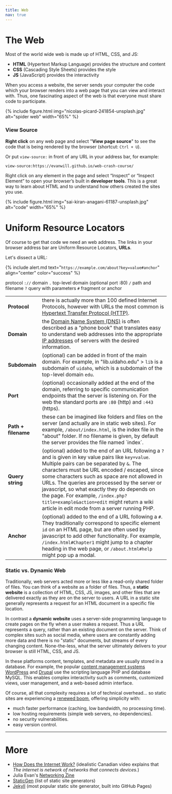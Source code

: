 ```yaml
---
title: Web
nav: true
---
```


# The Web

Most of the world wide web is made up of HTML, CSS, and JS:

- **HTML** (Hypertext Markup Language) provides the structure and content
- **CSS** (Cascading Style Sheets) provides the style
- **JS** (JavaScript) provides the interactivity

When you access a website, the server sends your computer the code which your browser renders into a web page that you can view and interact with.
Thus, one fascinating aspect of the web is that everyone must share code to participate.

{% include figure.html img="nicolas-picard-241854-unsplash.jpg" alt="spider web" width="65%" %}

### View Source 

**Right click** on any web page and select "**View page source**" to see the code that is being rendered by the browser (shortcut: `Ctrl + U`). 

Or put `view-source:` in front of any URL in your address bar, for example:

`view-source:https://evanwill.github.io/web-crash-course/`

Right click on any element in the page and select “Inspect” or “Inspect Element” to open your browser’s built in **developer tools**. 
This is a great way to learn about HTML and to understand how others created the sites you use.

{% include figure.html img="sai-kiran-anagani-61187-unsplash.jpg" alt="code" width="65%" %}

# Uniform Resource Locators

Of course to get that code we need an web address. 
The links in your browser address bar are Uniform Resource Locators, **URLs**.

Let's dissect a URL:

{% include alert.md text="`https://example.com/about?key=value#anchor`" align="center" color="success" %}

protocol `://` domain `.` top-level domain (optional port :80) `/` path and filename `?` query with parameters `#` fragment or anchor

<table class="table table-bordered table-striped">
    <tbody>
        <tr>
            <td><strong>Protocol</strong></td>
            <td>there is actually more than 100 defined Internet Protocols, however with URLs the most common is <a href="https://en.wikipedia.org/wiki/Hypertext_Transfer_Protocol">Hypertext Transfer Protocol (HTTP)</a>.</td>
        </tr>
        <tr>
            <td><strong>Domain</strong></td>
            <td>the <a href="https://en.wikipedia.org/wiki/Domain_Name_System">Domain Name System (DNS)</a> is often described as a "phone book" that translates easy to understand web addresses into the appropriate <a href="https://en.wikipedia.org/wiki/IP_address">IP addresses</a> of servers with the desired information.</td>
        </tr>
        <tr>
            <td><strong>Subdomain</strong></td>
            <td>(optional) can be added in front of the main domain. For example, in "lib.uidaho.edu" > <code>lib</code> is a subdomain of <code>uidaho</code>, which is a subdomain of the top-level domain <code>edu</code>.</td>
        </tr>
        <tr>
            <td><strong>Port</strong></td>
            <td>(optional) occasionally added at the end of the domain, referring to specific communication endpoints that the server is listening on. For the web the standard ports are <code>:80</code> (http) and <code>:443</code> (https).</td>
        </tr>
        <tr>
            <td><strong>Path + filename</strong></td>
            <td>these can be imagined like folders and files on the server (and actually are in static web sites). For example, <code>/about/index.html</code>, is the index file in the "about" folder. If no filename is given, by default the server provides the file named `index`.</td>
        </tr>
        <tr>
            <td><strong>Query string</strong></td>
            <td>(optional) added to the end of an URL following a <code>?</code> and is given in key value pairs like <code>key=value</code>. Multiple pairs can be separated by <code>&</code>. The characters must be URL encoded / escaped, since some characters such as space are not allowed in URLs. The queries are processed by the server or javascript, so what exactly they do depends on the page. For example, <code>/index.php?title=example&action=edit</code> might return a wiki article in edit mode from a server running PHP.</td>
        </tr>
        <tr>
            <td><strong>Anchor</strong></td>
            <td>(optional) added to the end of a URL following a <code>#</code>. They traditionally correspond to specific element <code>id</code> on an HTML page, but are often used by javascript to add other functionality. For example, <code>/index.html#Chapter1</code> might jump to a chapter heading in the web page, or <code>/about.html#help</code> might pop up a modal.</td>
        </tr>
    </tbody>
</table>

### Static vs. Dynamic Web

Traditionally, web servers acted more or less like a read-only shared folder of files. 
You can think of a website as a folder of files.
Thus, a **static website** is a collection of HTML, CSS, JS, images, and other files that are delivered exactly as they are on the server to users. 
A URL in a static site generally represents a request for an HTML document in a specific file location.

In contrast a **dynamic website** uses a server-side programming language to create pages on the fly when a user makes a request. 
Thus a URL represents a query, rather than an existing document on the server. 
Think of complex sites such as social media, where users are constantly adding more data and there is no "static" documents, but streams of every changing content.
None-the-less, what the server ultimately delivers to your browser is still HTML, CSS, and JS.

In these platforms content, templates, and metadata are usually stored in a database. 
For example, the popular [content management systems](https://en.wikipedia.org/wiki/Content_management_system) [WordPress](https://wordpress.com/) and [Drupal](https://www.drupal.org/) use the scripting language PHP and database MySQL.
This enables complex interactivity such as comments, customized views, user management, and a web-based admin interface.

Of course, all that complexity requires a lot of technical overhead... so static sites are experiencing a [renewed boom](https://www.smashingmagazine.com/2015/11/modern-static-website-generators-next-big-thing/), offering simplicity with:

- much faster performance (caching, low bandwidth, no processing time).
- low hosting requirements (simple web servers, no dependencies).
- no security vulnerabilities.
- easy version control.

------------------

# More 

- [How Does the Internet Work?](https://youtu.be/i5oe63pOhLI) (idealistic Canadian video explains that *The internet is network of networks that connects devices.*)
- Julia Evan's [Networking Zine](https://wizardzines.com/zines/networking/)
- [StaticGen](https://www.staticgen.com/) (list of static site generators)
- [Jekyll](https://jekyllrb.com/) (most popular static site generator, built into GitHub Pages)
